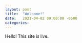 ```yaml
---
layout: post
title:  "Welcome!"
date:   2021-04-02 09:00:00 -0500
categories: 
---
```


Hello! This site is live.